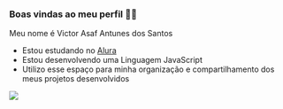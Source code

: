 ### Boas vindas ao meu perfil 🧑‍🎓
 
 Meu nome é Victor Asaf Antunes dos Santos
 - Estou estudando no [Alura](https://www.alura.com.br)
 - Estou desenvolvendo uma Linguagem JavaScript
 - Utilizo esse espaço para minha organização e compartilhamento dos meus projetos desenvolvidos
 
 ![]( https://media.tenor.com/9fhxJTOpA1sAAAAM/chivas-arriba.gif)
